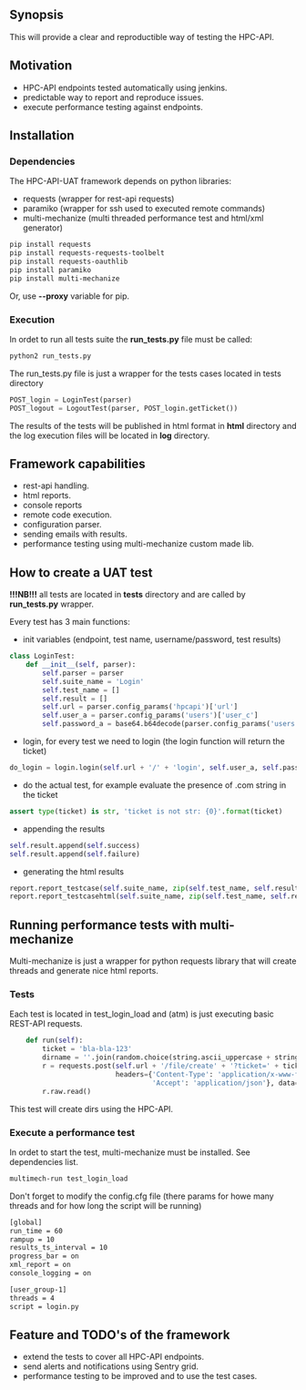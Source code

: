 ## Synopsis

This will provide a clear and reproductible way of testing the HPC-API.

## Motivation

- HPC-API endpoints tested automatically using jenkins.
- predictable way to report and reproduce issues.
- execute performance testing against endpoints.

## Installation

### Dependencies

The HPC-API-UAT framework depends on python libraries:

- requests (wrapper for rest-api requests)
- paramiko (wrapper for ssh used to executed remote commands)
- multi-mechanize (multi threaded performance test and html/xml generator)

```bash
pip install requests
pip install requests-requests-toolbelt
pip install requests-oauthlib
pip install paramiko
pip install multi-mechanize

```

Or, use  **--proxy** variable for pip.


### Execution

In ordet to run all tests suite the **run_tests.py** file must be called:

```bash
python2 run_tests.py
```

The run_tests.py file is just a wrapper for the tests cases located in tests directory

```python
POST_login = LoginTest(parser)
POST_logout = LogoutTest(parser, POST_login.getTicket())
```

The results of the tests will be published in html format in **html** directory and the log
execution files will be located in **log** directory.

## Framework capabilities

- rest-api handling.
- html reports.
- console reports
- remote code execution.
- configuration parser.
- sending emails with results.
- performance testing using multi-mechanize custom made lib.

## How to create a UAT test

**!!!NB!!!** all tests are located in **tests** directory and are called by **run_tests.py** wrapper.

Every test has 3 main functions:

- init variables (endpoint, test name, username/password, test results)

```python
class LoginTest:
    def __init__(self, parser):
        self.parser = parser
        self.suite_name = 'Login'
        self.test_name = []
        self.result = []
        self.url = parser.config_params('hpcapi')['url']
        self.user_a = parser.config_params('users')['user_c']
        self.password_a = base64.b64decode(parser.config_params('users')['password_c'])

```

- login, for every test we need to login (the login function will return the ticket)

```python
do_login = login.login(self.url + '/' + 'login', self.user_a, self.password_a)
```

- do the actual test, for example evaluate the presence of .com string in the ticket

```python
assert type(ticket) is str, 'ticket is not str: {0}'.format(ticket)
```

- appending the results

```python
self.result.append(self.success)
self.result.append(self.failure)

```

- generating the html results

```python
report.report_testcase(self.suite_name, zip(self.test_name, self.result))
report.report_testcasehtml(self.suite_name, zip(self.test_name, self.result))
```

## Running performance tests with multi-mechanize

Multi-mechanize is just a wrapper for python requests library that will create threads and generate nice html reports.

### Tests

Each test is located in test_login_load  and (atm) is just executing basic REST-API requests.

```python
    def run(self):
        ticket = 'bla-bla-123'
        dirname = ''.join(random.choice(string.ascii_uppercase + string.digits) for _ in range(6))
        r = requests.post(self.url + '/file/create' + '?ticket=' + ticket,
                          headers={'Content-Type': 'application/x-www-form-urlencoded',
                                   'Accept': 'application/json'}, data={'name': dirname})
        r.raw.read()
```

This test will create dirs using the HPC-API. 

### Execute a performance test

In ordet to start the test, multi-mechanize must be installed. See dependencies list.

```bash
multimech-run test_login_load
```

Don't forget to modify the config.cfg file (there params for howe many threads and for how long the script will be running)

```bash
[global]
run_time = 60
rampup = 10
results_ts_interval = 10
progress_bar = on
xml_report = on
console_logging = on

[user_group-1]
threads = 4
script = login.py
```

## Feature and TODO's of the framework

- extend the tests to cover all HPC-API endpoints.
- send alerts and notifications using Sentry grid.
- performance testing to be improved and to use the test cases.
